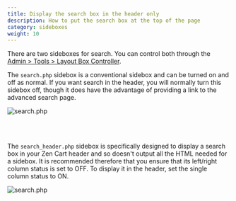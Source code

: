 ```yaml
---
title: Display the search box in the header only 
description: How to put the search box at the top of the page 
category: sideboxes
weight: 10
---
```


There are two sideboxes for search.  You can control both through the [Admin > Tools > Layout Box Controller](/user/admin_pages/tools/layout_boxes_controller/).


The `search.php` sidebox is a conventional sidebox and can be turned on and off as normal. If you want search in the header, you will normally turn this sidebox off, though it does have the advantage of providing a link to the advanced search page.

![search.php](/images/sidebox_search.png)

<br><br>

The `search_header.php` sidebox is specifically designed to display a search box in your Zen Cart header and so doesn't output all the HTML needed for a sidebox. It is recommended therefore that you ensure that its left/right column status is set to OFF. To display it in the header, set the single column status to ON.

![search.php](/images/sidebox_search_header.png)
